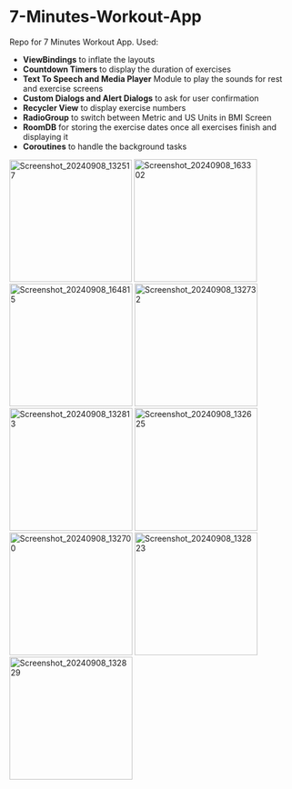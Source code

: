 # 7-Minutes-Workout-App

Repo for 7 Minutes Workout App. Used:
- **ViewBindings** to inflate the layouts
- **Countdown Timers** to display the duration of exercises
- **Text To Speech and Media Player** Module to play the sounds for rest and exercise screens
- **Custom Dialogs and Alert Dialogs** to ask for user confirmation
- **Recycler View** to display exercise numbers
- **RadioGroup** to switch between Metric and US Units in BMI Screen
- **RoomDB** for storing the exercise dates once all exercises finish and displaying it
- **Coroutines** to handle the background tasks

<img width="215" alt="Screenshot_20240908_132517" src="https://github.com/user-attachments/assets/15a937d3-a11b-4b68-aad7-07bb31e3c437">

<img width="216" alt="Screenshot_20240908_163302" src="https://github.com/user-attachments/assets/c33b71d3-0922-4d83-aaa0-a801aba8989d">

<img width="216" alt="Screenshot_20240908_164815" src="https://github.com/user-attachments/assets/8bf07e1b-0504-41d7-8b48-8f32954705fb">

<img width="216" alt="Screenshot_20240908_132732" src="https://github.com/user-attachments/assets/a24da1cd-6285-45e5-bc68-869ec40cafc2">

<img width="216" alt="Screenshot_20240908_132813" src="https://github.com/user-attachments/assets/513f8a44-e0d7-4a3f-8f45-3d7f4a1b7b37">

<img width="216" alt="Screenshot_20240908_132625" src="https://github.com/user-attachments/assets/76de9b53-fa4a-483f-9cf7-0d0508c54a81">

<img width="216" alt="Screenshot_20240908_132700" src="https://github.com/user-attachments/assets/0e87ef54-5d0d-4434-8965-6b07be729f16">

<img width="216" alt="Screenshot_20240908_132823" src="https://github.com/user-attachments/assets/ef47cc27-5a35-4a10-b95d-d18e24b4429e">

<img width="216" alt="Screenshot_20240908_132829" src="https://github.com/user-attachments/assets/db167b36-3f20-4fff-9a94-67d12626bb54">


